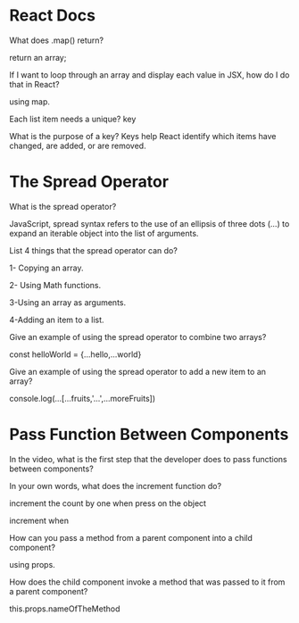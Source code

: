 # React Docs

What does .map() return?

return an array;

If I want to loop through an array and display each value in JSX, how do I do that in React?

using map.


Each list item needs a unique?
key

What is the purpose of a key?
Keys help React identify which items have changed, are added, or are removed.

# The Spread Operator

What is the spread operator?

JavaScript, spread syntax refers to the use of an ellipsis of three dots (…) to expand an iterable object into the list of arguments.

List 4 things that the spread operator can do?

1- Copying an array.

2- Using Math functions.

3-Using an array as arguments.

4-Adding an item to a list.


Give an example of using the spread operator to combine two arrays?

const helloWorld = {...hello,...world}

Give an example of using the spread operator to add a new item to an array?

console.log(...[...fruits,'...',...moreFruits])


# Pass Function Between Components

In the video, what is the first step that the developer does to pass functions between components?

In your own words, what does the increment function do?

increment the count by one when press on the object

increment when 

How can you pass a method from a parent component into a child component?

using props.

How does the child component invoke a method that was passed to it from a parent component?


this.props.nameOfTheMethod






